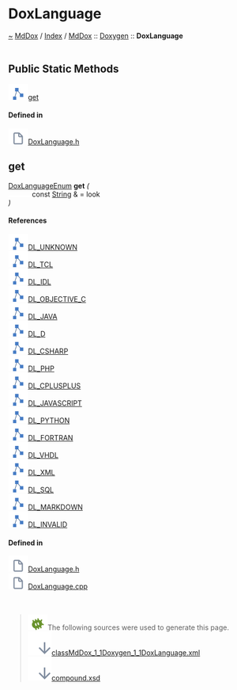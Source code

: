 <a id="doxlanguage"></a>
<h1>DoxLanguage</h1>
<a id="classMdDox_1_1Doxygen_1_1DoxLanguage"></a>
<a href="https://github.com/CharlesCarley/MdDox">~</a>
<a href="indexpage.md#mddox">MdDox</a>
<span class="inline-text">/</span>
<a href="index.md#index">Index</a>
<span class="inline-text">/</span>
<a href="namespaceMdDox.md#mddox">MdDox</a>
<span class="inline-text">::</span>
<a href="namespaceMdDox_1_1Doxygen.md#doxygen">Doxygen</a>
<span class="inline-text">::</span>
<span class="bold-text"><b>DoxLanguage</b></span>
<br/>
<br/>
<a id="public-static-methods"></a>
<h2>Public Static Methods</h2>
<span class="icon-list-item"><a href="#get" class="icon-list-item"><img src="../images/class.svg" class="icon-list-item"/><span class="icon-list-item">get</span>
</a>
</span>
<br/>
<a id="defined-in"></a>
<h4>Defined in</h4>
<span class="icon-list-item"><a href="https://github.com/CharlesCarley/MdDox/blob/master//Tools/Doxygen/DoxLanguage.h#L127" class="icon-list-item"><img src="../images/file.svg" class="icon-list-item"/><span class="icon-list-item">DoxLanguage.h</span>
</a>
</span>
<br/>
<a id="get"></a>
<h2>get</h2>
<a href="namespaceMdDox_1_1Doxygen.md#doxlanguageenum">DoxLanguageEnum</a>
<span class="bold-text"><b>get</b></span>
<span class="italic-text"><i>(</i></span>
<div class="paragraph">
<span class="paragraph"><img src="../images/horSpace24px.svg"/><span class="inline-text">const </span>
<a href="namespaceMdDox.md#string">String</a>
<span class="inline-text"> &amp;</span>
<span class="inline-text"> = </span>
<span class="inline-text">look</span>
</span>
</div>
<span class="italic-text"><i>)</i></span>
<a id="references"></a>
<h4>References</h4>
<span class="icon-list-item"><a href="namespaceMdDox_1_1Doxygen.md#dl_unknown" class="icon-list-item"><img src="../images/class.svg" class="icon-list-item"/><span class="icon-list-item">DL_UNKNOWN</span>
</a>
</span>
<br/>
<span class="icon-list-item"><a href="namespaceMdDox_1_1Doxygen.md#dl_tcl" class="icon-list-item"><img src="../images/class.svg" class="icon-list-item"/><span class="icon-list-item">DL_TCL</span>
</a>
</span>
<br/>
<span class="icon-list-item"><a href="namespaceMdDox_1_1Doxygen.md#dl_idl" class="icon-list-item"><img src="../images/class.svg" class="icon-list-item"/><span class="icon-list-item">DL_IDL</span>
</a>
</span>
<br/>
<span class="icon-list-item"><a href="namespaceMdDox_1_1Doxygen.md#dl_objective_c" class="icon-list-item"><img src="../images/class.svg" class="icon-list-item"/><span class="icon-list-item">DL_OBJECTIVE_C</span>
</a>
</span>
<br/>
<span class="icon-list-item"><a href="namespaceMdDox_1_1Doxygen.md#dl_java" class="icon-list-item"><img src="../images/class.svg" class="icon-list-item"/><span class="icon-list-item">DL_JAVA</span>
</a>
</span>
<br/>
<span class="icon-list-item"><a href="namespaceMdDox_1_1Doxygen.md#dl_d" class="icon-list-item"><img src="../images/class.svg" class="icon-list-item"/><span class="icon-list-item">DL_D</span>
</a>
</span>
<br/>
<span class="icon-list-item"><a href="namespaceMdDox_1_1Doxygen.md#dl_csharp" class="icon-list-item"><img src="../images/class.svg" class="icon-list-item"/><span class="icon-list-item">DL_CSHARP</span>
</a>
</span>
<br/>
<span class="icon-list-item"><a href="namespaceMdDox_1_1Doxygen.md#dl_php" class="icon-list-item"><img src="../images/class.svg" class="icon-list-item"/><span class="icon-list-item">DL_PHP</span>
</a>
</span>
<br/>
<span class="icon-list-item"><a href="namespaceMdDox_1_1Doxygen.md#dl_cplusplus" class="icon-list-item"><img src="../images/class.svg" class="icon-list-item"/><span class="icon-list-item">DL_CPLUSPLUS</span>
</a>
</span>
<br/>
<span class="icon-list-item"><a href="namespaceMdDox_1_1Doxygen.md#dl_javascript" class="icon-list-item"><img src="../images/class.svg" class="icon-list-item"/><span class="icon-list-item">DL_JAVASCRIPT</span>
</a>
</span>
<br/>
<span class="icon-list-item"><a href="namespaceMdDox_1_1Doxygen.md#dl_python" class="icon-list-item"><img src="../images/class.svg" class="icon-list-item"/><span class="icon-list-item">DL_PYTHON</span>
</a>
</span>
<br/>
<span class="icon-list-item"><a href="namespaceMdDox_1_1Doxygen.md#dl_fortran" class="icon-list-item"><img src="../images/class.svg" class="icon-list-item"/><span class="icon-list-item">DL_FORTRAN</span>
</a>
</span>
<br/>
<span class="icon-list-item"><a href="namespaceMdDox_1_1Doxygen.md#dl_vhdl" class="icon-list-item"><img src="../images/class.svg" class="icon-list-item"/><span class="icon-list-item">DL_VHDL</span>
</a>
</span>
<br/>
<span class="icon-list-item"><a href="namespaceMdDox_1_1Doxygen.md#dl_xml" class="icon-list-item"><img src="../images/class.svg" class="icon-list-item"/><span class="icon-list-item">DL_XML</span>
</a>
</span>
<br/>
<span class="icon-list-item"><a href="namespaceMdDox_1_1Doxygen.md#dl_sql" class="icon-list-item"><img src="../images/class.svg" class="icon-list-item"/><span class="icon-list-item">DL_SQL</span>
</a>
</span>
<br/>
<span class="icon-list-item"><a href="namespaceMdDox_1_1Doxygen.md#dl_markdown" class="icon-list-item"><img src="../images/class.svg" class="icon-list-item"/><span class="icon-list-item">DL_MARKDOWN</span>
</a>
</span>
<br/>
<span class="icon-list-item"><a href="namespaceMdDox_1_1Doxygen.md#dl_invalid" class="icon-list-item"><img src="../images/class.svg" class="icon-list-item"/><span class="icon-list-item">DL_INVALID</span>
</a>
</span>
<br/>
<a id="defined-in"></a>
<h4>Defined in</h4>
<span class="icon-list-item"><a href="https://github.com/CharlesCarley/MdDox/blob/master//Tools/Doxygen/DoxLanguage.h#L129" class="icon-list-item"><img src="../images/file.svg" class="icon-list-item"/><span class="icon-list-item">DoxLanguage.h</span>
</a>
</span>
<br/>
<span class="icon-list-item"><a href="https://github.com/CharlesCarley/MdDox/blob/master//Tools/Doxygen/DoxLanguage.cpp#L30" class="icon-list-item"><img src="../images/file.svg" class="icon-list-item"/><span class="icon-list-item">DoxLanguage.cpp</span>
</a>
</span>
<br/>
<br/>
<br/>
<blockquote>
<img src="../images/debug.svg"/><span class="inline-text">The following sources were used to generate this page.</span>
<br/>
<span class="icon-list-item"><a href="../xml/classMdDox_1_1Doxygen_1_1DoxLanguage.xml#L1" class="icon-list-item"><img src="../images/lookInside.svg" class="icon-list-item"/><span class="icon-list-item">classMdDox_1_1Doxygen_1_1DoxLanguage.xml</span>
</a>
</span>
<br/>
<span class="icon-list-item"><a href="../xml/compound.xsd#L1" class="icon-list-item"><img src="../images/lookInside.svg" class="icon-list-item"/><span class="icon-list-item">compound.xsd</span>
</a>
</span>
</blockquote>
</div>
</div>
</body>
</html>
